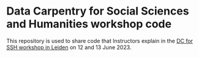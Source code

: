 # Data Carpentry for Social Sciences and Humanities workshop code

This repository is used to share code that Instructors explain in the
[DC for SSH workshop in Leiden][dc-leiden] on 12 and 13 June 2023.

[dc-leiden]: https://leidenuniversitylibrary.github.io/2023-06-12-ldev-leiden/
